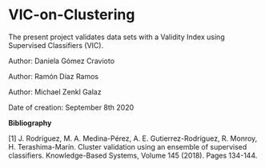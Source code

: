 # VIC-on-Clustering

The present project validates data sets with a Validity Index using Supervised Classifiers (VIC).

Author: Daniela Gómez Cravioto

Author: Ramón Díaz Ramos

Author: Michael Zenkl Galaz

Date of creation: September 8th 2020

**Bibliography**

[1] J. Rodríguez, M. A. Medina-Pérez, A. E. Gutierrez-Rodríguez, R. Monroy, H. Terashima-Marín. Cluster validation using an ensemble of supervised classifiers. Knowledge-Based Systems, Volume 145 (2018). Pages 134-144.
